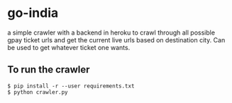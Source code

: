 # go-india

a simple crawler with a backend in heroku to crawl through all possible gpay ticket urls and get the current live urls based on destination city. Can be used to get whatever ticket one wants.

## To run the crawler

```
$ pip install -r --user requirements.txt
$ python crawler.py
```

